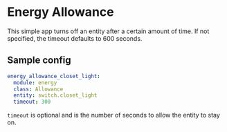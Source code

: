 # Energy Allowance

This simple app turns off an entity after a certain amount of time. If not specified, the timeout defaults to 600 seconds.

## Sample config

```yaml
energy_allowance_closet_light:
  module: energy
  class: Allowance
  entity: switch.closet_light
  timeout: 300
```

`timeout` is optional and is the number of seconds to allow the entity to stay on.
